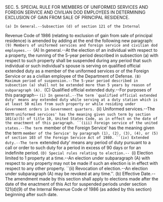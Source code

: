 SEC. 5. SPECIAL RULE FOR MEMBERS OF UNIFORMED SERVICES AND FOREIGN
              SERVICE AND CIVILIAN DOD EMPLOYEES IN DETERMINING
              EXCLUSION OF GAIN FROM SALE OF PRINCIPAL RESIDENCE.

    (a) In General.--Subsection (d) of section 121 of the Internal
Revenue Code of 1986 (relating to exclusion of gain from sale of
principal residence) is amended by adding at the end the following new
paragraph:
            ``(9) Members of uniformed services and foreign service and
        civilian dod employees.--
                    ``(A) In general.--At the election of an individual
                with respect to a property, the running of the 5-year
                period described in subsection (a) with respect to such
                property shall be suspended during any period that such
                individual or such individual's spouse is serving on
                qualified official extended duty as a member of the
                uniformed services or of the Foreign Service or as a
                civilian employee of the Department of Defense.
                    ``(B) Maximum period of suspension.--The 5-year
                period described in subsection (a) shall not be
                extended more than 5 years by reason of subparagraph
                (A).
                    ``(C) Qualified official extended duty.--For
                purposes of this paragraph--
                            ``(i) In general.--The term `qualified
                        official extended duty' means any extended duty
                        while serving at a duty station which is at
                        least 50 miles from such property or while
                        residing under Government orders in Government
                        quarters.
                            ``(ii) Uniformed services.--The term
                        `uniformed services' has the meaning given such
                        term by section 101(a)(5) of title 10, United
                        States Code, as in effect on the date of the
                        enactment of this paragraph.
                            ``(iii) Foreign service of the united
                        states.--The term `member of the Foreign
                        Service' has the meaning given the term `member
                        of the Service' by paragraph (1), (2), (3),
                        (4), or (5) of section 103 of the Foreign
                        Service Act of 1980.
                            ``(iv) Extended duty.--The term `extended
                        duty' means any period of duty pursuant to a
                        call or order to such duty for a period in
                        excess of 90 days or for an indefinite period.
                    ``(D) Special rules relating to election.--
                            ``(i) Election limited to 1 property at a
                        time.--An election under subparagraph (A) with
                        respect to any property may not be made if such
                        an election is in effect with respect to any
                        other property.
                            ``(ii) Revocation of election.--An election
                        under subparagraph (A) may be revoked at any
                        time.''.
    (b) Effective Date.--The amendment made by this section shall apply
to elections made after the date of the enactment of this Act for
suspended periods under section 121(d)(9) of the Internal Revenue Code
of 1986 (as added by this section) beginning after such date.
